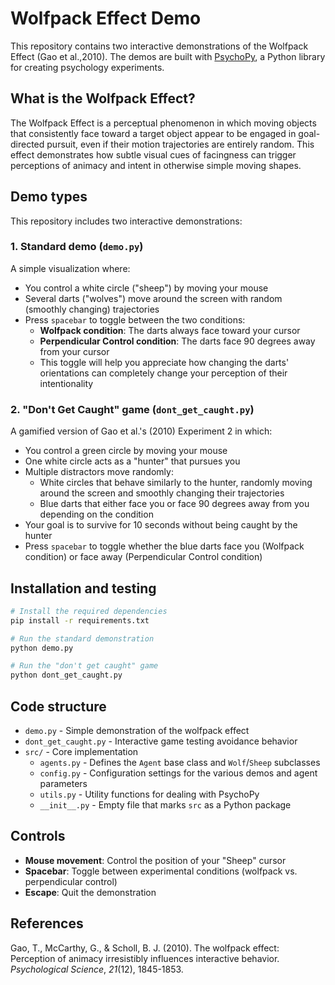 # Wolfpack Effect Demo

This repository contains two interactive demonstrations of the Wolfpack Effect (Gao et al.,2010). The demos are built
with [PsychoPy](https://www.psychopy.org/), a Python library for creating psychology experiments.

## What is the Wolfpack Effect?

The Wolfpack Effect is a perceptual phenomenon in which moving objects that consistently face toward a target object
appear to be engaged in goal-directed pursuit, even if their motion trajectories are entirely random. This effect
demonstrates how subtle visual cues of facingness can trigger perceptions of animacy and intent in otherwise simple
moving shapes.

## Demo types

This repository includes two interactive demonstrations:

### 1. Standard demo (`demo.py`)

A simple visualization where:

- You control a white circle ("sheep") by moving your mouse
- Several darts ("wolves") move around the screen with random (smoothly changing) trajectories
- Press `spacebar` to toggle between the two conditions:
  - **Wolfpack condition**: The darts always face toward your cursor
  - **Perpendicular Control condition**: The darts face 90 degrees away from your cursor
  - This toggle will help you appreciate how changing the darts' orientations can completely change your perception of
    their intentionality

### 2. "Don't Get Caught" game (`dont_get_caught.py`)

A gamified version of Gao et al.'s (2010) Experiment 2 in which:

- You control a green circle by moving your mouse
- One white circle acts as a "hunter" that pursues you
- Multiple distractors move randomly:
  - White circles that behave similarly to the hunter, randomly moving around the screen and smoothly changing their
    trajectories
  - Blue darts that either face you or face 90 degrees away from you depending on the condition
- Your goal is to survive for 10 seconds without being caught by the hunter
- Press `spacebar` to toggle whether the blue darts face you (Wolfpack condition) or face away (Perpendicular Control
  condition)

## Installation and testing

```bash
# Install the required dependencies
pip install -r requirements.txt

# Run the standard demonstration
python demo.py

# Run the "don't get caught" game
python dont_get_caught.py
```

## Code structure

- `demo.py` - Simple demonstration of the wolfpack effect
- `dont_get_caught.py` - Interactive game testing avoidance behavior
- `src/` - Core implementation
  - `agents.py` - Defines the `Agent` base class and `Wolf`/`Sheep` subclasses
  - `config.py` - Configuration settings for the various demos and agent parameters
  - `utils.py` - Utility functions for dealing with PsychoPy
  - `__init__.py` - Empty file that marks `src` as a Python package

## Controls

- **Mouse movement**: Control the position of your "Sheep" cursor
- **Spacebar**: Toggle between experimental conditions (wolfpack vs. perpendicular control)
- **Escape**: Quit the demonstration

## References

Gao, T., McCarthy, G., & Scholl, B. J. (2010). The wolfpack effect: Perception of animacy irresistibly influences
interactive behavior. _Psychological Science_, _21_(12), 1845-1853.

